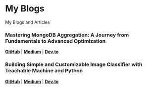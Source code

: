 # My Blogs
My Blogs and Articles

### Mastering MongoDB Aggregation: A Journey from Fundamentals to Advanced Optimization
[**GitHub**](https://gist.github.com/MeqdadDev/7f17bce88cedd71136ec14428b4f1845) | [**Medium**](https://medium.com/@meqdad.dev/mastering-mongodb-aggregation-a-journey-from-fundamentals-to-advanced-optimization-a1be02e816a0) | [**Dev.to**](https://dev.to/meqdad_dev/mastering-mongodb-aggregation-a-journey-from-fundamentals-to-advanced-optimization-2eji)

### Building Simple and Customizable Image Classifier with Teachable Machine and Python
[**GitHub**](https://github.com/MeqdadDev/image-classifier-using-python-article) | [**Medium**](https://medium.com/@meqdad.dev/building-simple-and-customizable-image-classifier-with-teachable-machine-and-python-30d50169d638) | [**Dev.to**](https://dev.to/meqdad_dev/building-simple-and-customizable-image-classifier-with-teachable-machine-and-python-4jim)


